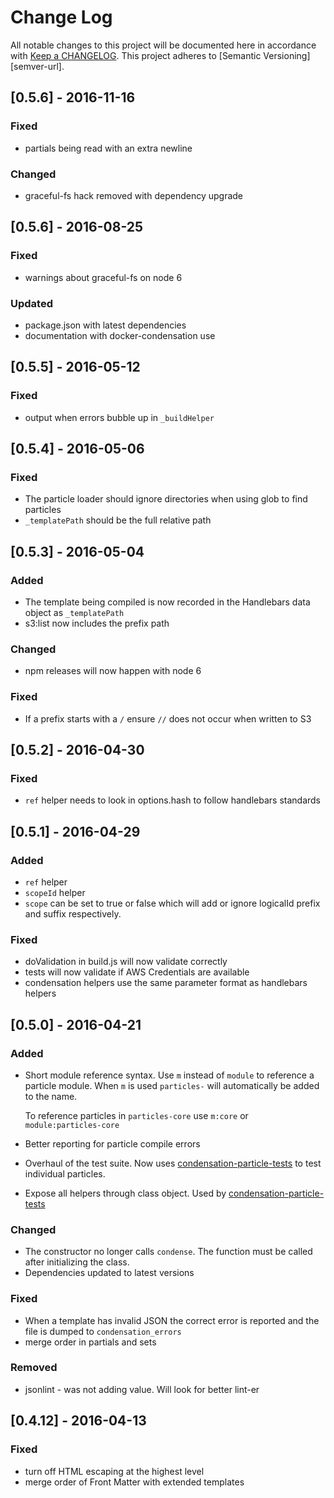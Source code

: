 # Change Log
All notable changes to this project will be documented here in
accordance with [Keep a CHANGELOG][keep-changelog-url].
This project adheres to [Semantic Versioning][semver-url].

## [0.5.6] - 2016-11-16
### Fixed
- partials being read with an extra newline

### Changed
- graceful-fs hack removed with dependency upgrade

## [0.5.6] - 2016-08-25
### Fixed
- warnings about graceful-fs on node 6

### Updated
- package.json with latest dependencies
- documentation with docker-condensation use

## [0.5.5] - 2016-05-12
### Fixed
- output when errors bubble up in `_buildHelper`

## [0.5.4] - 2016-05-06
### Fixed
- The particle loader should ignore directories when using glob to find
  particles
- `_templatePath` should be the full relative path

## [0.5.3] - 2016-05-04
### Added
- The template being compiled is now recorded in the Handlebars data
  object as `_templatePath`
- s3:list now includes the prefix path

### Changed
- npm releases will now happen with node 6

### Fixed
- If a prefix starts with a `/` ensure `//` does not occur when
  written to S3

## [0.5.2] - 2016-04-30
### Fixed
- `ref` helper needs to look in options.hash to follow handlebars
  standards

## [0.5.1] - 2016-04-29
### Added
- `ref` helper
- `scopeId` helper
- `scope` can be set to true or false which will add or ignore logicalId
  prefix and suffix respectively.

### Fixed
- doValidation in build.js will now validate correctly
- tests will now validate if AWS Credentials are available
- condensation helpers use the same parameter format as handlebars helpers

## [0.5.0] - 2016-04-21
### Added
- Short module reference syntax. Use `m` instead of `module` to
  reference a particle module.  When `m` is used `particles-` will
  automatically be added to the name.
  
  To reference particles in `particles-core` use `m:core` or
  `module:particles-core`

- Better reporting for particle compile errors

- Overhaul of the test suite. Now uses
  [condensation-particle-tests][cpt-url] to test individual particles.

- Expose all helpers through class object. Used by
  [condensation-particle-tests][cpt-url]

### Changed
- The constructor no longer calls `condense`. The function must be
  called after initializing the class.
- Dependencies updated to latest versions

### Fixed
- When a template has invalid JSON the correct error is reported and the
  file is dumped to `condensation_errors`
- merge order in partials and sets

### Removed
- jsonlint - was not adding value.  Will look for better lint-er

## [0.4.12] - 2016-04-13
### Fixed
- turn off HTML escaping at the highest level
- merge order of Front Matter with extended templates

[keep-changelog-url]: http://keepachangelog.com/
[cpt-url]: https://github.com/SungardAS/condensation-particle-tests
